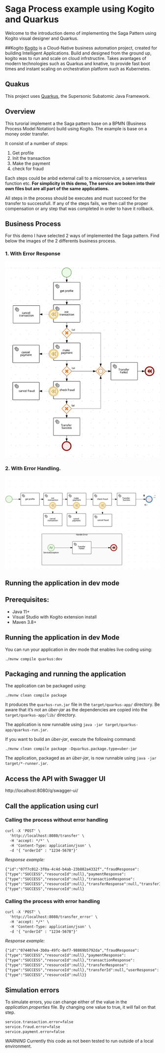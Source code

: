 # Saga Process example using Kogito and Quarkus

Welcome to the introduction demo of implementing the Saga Pattern using Kogito visual designer and Quarkus.

##Kogito
[Kogito](https://kogito.kie.org/) is a Cloud-Native business automation project, created for building Intelligent Applications. Build and designed from the ground up, kogito was to run and scale on cloud infrstructire.  Takes avantages of modern technologies such as Quarkus and knative, to provide fast boot times and instant scaling on orchestration platform such as Kubernetes.


## Quakus
This project uses [Quarkus](https://quarkus.io/), the Supersonic Subatomic Java Framework.


## Overview

This turorial implement a the Saga pattern base on a BPMN (Business Process Model Notation)  build using Kogito. The example is base on a money order transfer.  

It consist of a number of steps:
1. Get profile
1. Init the transaction
1. Make the payment
1. check for fraud

Each steps could be anbd external call to a microservice, a serverless function etc. 
__For simplicity in this demo, The service are boken into their own files but are all part of the same applications.__


All steps in the process should be executes and must succeed for the transfer to successfull. If any of the steps fails, we then call the proper compensation or any step that was completed in order to have it rollback.


## Business Process

For this demo I have selected 2 ways of implemented the Saga pattern. Find below the images of the 2 differents business process.

### 1. With Error Response
![Without Error Handling](docs/images/transfer-bpmn2.png)

### 2. With Error Handling.
![With Error Handling](docs/images/transfer-error-handling-bpmn2.png)
## Running the application in dev mode



## Prerequisites:
* Java 11+
* Visual Studio with Kogito extension install
* Maven 3.8+


## Running the application in dev Mode

You can run your application in dev mode that enables live coding using:
```shell script
./mvnw compile quarkus:dev
```

## Packaging and running the application

The application can be packaged using:
```shell script
./mvnw clean compile package
```
It produces the `quarkus-run.jar` file in the `target/quarkus-app/` directory.
Be aware that it’s not an _über-jar_ as the dependencies are copied into the `target/quarkus-app/lib/` directory.

The application is now runnable using `java -jar target/quarkus-app/quarkus-run.jar`.

If you want to build an _über-jar_, execute the following command:
```shell script
./mvnw clean compile package -Dquarkus.package.type=uber-jar
```

The application, packaged as an _über-jar_, is now runnable using `java -jar target/*-runner.jar`.



## Access the API with Swagger UI
http://localhost:8080/q/swagger-ui/

## Call the application using curl



### Calling the process without error handling
```
curl -X 'POST' \
  'http://localhost:8080/transfer' \
  -H 'accept: */*' \
  -H 'Content-Type: application/json' \
  -d '{ "orderId" : "1234-5678"}'
```

_Response example:_
```
{"id":"07f7c012-3f0a-4c4d-b4ab-23b882a4332f","fraudResponse":{"type":"SUCCESS","resourceId":null},"paymentResponse":{"type":"SUCCESS","resourceId":null},"transactionResponse":{"type":"SUCCESS","resourceId":null},"transferResponse":null,"transferId":null,"userResponse":{"type":"SUCCESS","resourceId":null}
```



### Calling the process with error handling
```
curl -X 'POST' \
  'http://localhost:8080/transfer_error' \
  -H 'accept: */*' \
  -H 'Content-Type: application/json' \
  -d '{ "orderId" : "1234-5678"}'
```

_Response example:_
```
{"id":"074407e4-3b0a-49fc-8ef7-98869b5792da","fraudResponse":{"type":"SUCCESS","resourceId":null},"paymentResponse":{"type":"SUCCESS","resourceId":null},"transactionResponse":{"type":"SUCCESS","resourceId":null},"transferResponse":{"type":"SUCCESS","resourceId":null},"transferId":null,"userResponse":{"type":"SUCCESS","resourceId":null}}
```

## Simulation errors

To simulate errors, you can change either of the value in the _application.properties_ file. By changing one value to true, it will fail on that step.

```
service.transaction.error=false
service.fraud.error=false
service.payment.error=false
```


_WARNING_ Currently this code as not been tested to run outside of a local environment.